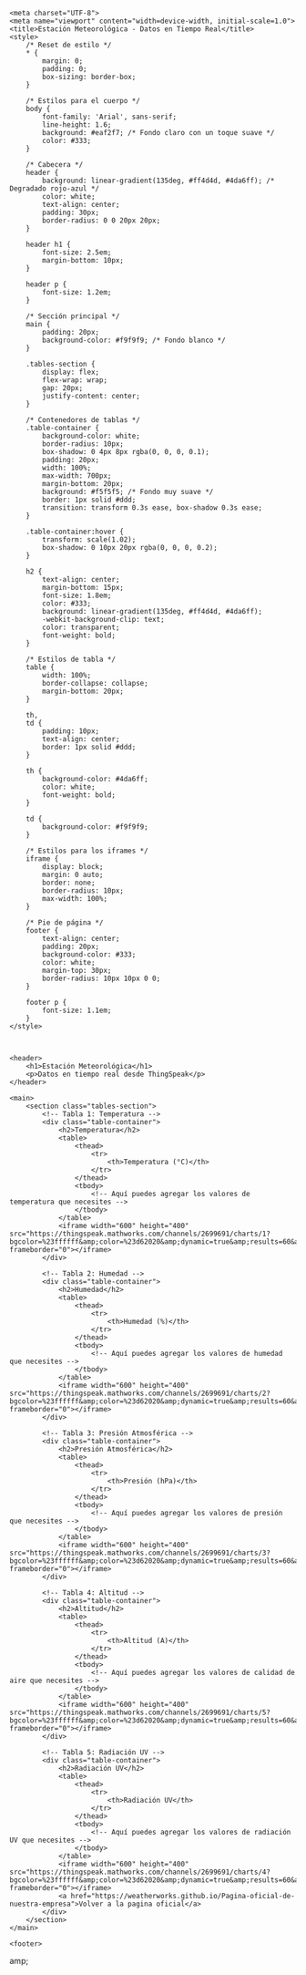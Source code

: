 <html lang="es"><head></head><body>




    <meta charset="UTF-8">
    <meta name="viewport" content="width=device-width, initial-scale=1.0">
    <title>Estación Meteorológica - Datos en Tiempo Real</title>
    <style>
        /* Reset de estilo */
        * {
            margin: 0;
            padding: 0;
            box-sizing: border-box;
        }

        /* Estilos para el cuerpo */
        body {
            font-family: 'Arial', sans-serif;
            line-height: 1.6;
            background: #eaf2f7; /* Fondo claro con un toque suave */
            color: #333;
        }

        /* Cabecera */
        header {
            background: linear-gradient(135deg, #ff4d4d, #4da6ff); /* Degradado rojo-azul */
            color: white;
            text-align: center;
            padding: 30px;
            border-radius: 0 0 20px 20px;
        }

        header h1 {
            font-size: 2.5em;
            margin-bottom: 10px;
        }

        header p {
            font-size: 1.2em;
        }

        /* Sección principal */
        main {
            padding: 20px;
            background-color: #f9f9f9; /* Fondo blanco */
        }

        .tables-section {
            display: flex;
            flex-wrap: wrap;
            gap: 20px;
            justify-content: center;
        }

        /* Contenedores de tablas */
        .table-container {
            background-color: white;
            border-radius: 10px;
            box-shadow: 0 4px 8px rgba(0, 0, 0, 0.1);
            padding: 20px;
            width: 100%;
            max-width: 700px;
            margin-bottom: 20px;
            background: #f5f5f5; /* Fondo muy suave */
            border: 1px solid #ddd;
            transition: transform 0.3s ease, box-shadow 0.3s ease;
        }

        .table-container:hover {
            transform: scale(1.02);
            box-shadow: 0 10px 20px rgba(0, 0, 0, 0.2);
        }

        h2 {
            text-align: center;
            margin-bottom: 15px;
            font-size: 1.8em;
            color: #333;
            background: linear-gradient(135deg, #ff4d4d, #4da6ff);
            -webkit-background-clip: text;
            color: transparent;
            font-weight: bold;
        }

        /* Estilos de tabla */
        table {
            width: 100%;
            border-collapse: collapse;
            margin-bottom: 20px;
        }

        th,
        td {
            padding: 10px;
            text-align: center;
            border: 1px solid #ddd;
        }

        th {
            background-color: #4da6ff;
            color: white;
            font-weight: bold;
        }

        td {
            background-color: #f9f9f9;
        }

        /* Estilos para los iframes */
        iframe {
            display: block;
            margin: 0 auto;
            border: none;
            border-radius: 10px;
            max-width: 100%;
        }

        /* Pie de página */
        footer {
            text-align: center;
            padding: 20px;
            background-color: #333;
            color: white;
            margin-top: 30px;
            border-radius: 10px 10px 0 0;
        }

        footer p {
            font-size: 1.1em;
        }
    </style>



    <header>
        <h1>Estación Meteorológica</h1>
        <p>Datos en tiempo real desde ThingSpeak</p>
    </header>

    <main>
        <section class="tables-section">
            <!-- Tabla 1: Temperatura -->
            <div class="table-container">
                <h2>Temperatura</h2>
                <table>
                    <thead>
                        <tr>
                            <th>Temperatura (°C)</th>
                        </tr>
                    </thead>
                    <tbody>
                        <!-- Aquí puedes agregar los valores de temperatura que necesites -->
                    </tbody>
                </table>
                <iframe width="600" height="400" src="https://thingspeak.mathworks.com/channels/2699691/charts/1?bgcolor=%23ffffff&amp;color=%23d62020&amp;dynamic=true&amp;results=60&amp;title=Graficas+de+la+estaci%C3%B3n+meteorol%C3%B3gica&amp;type=line" frameborder="0"></iframe>
            </div>

            <!-- Tabla 2: Humedad -->
            <div class="table-container">
                <h2>Humedad</h2>
                <table>
                    <thead>
                        <tr>
                            <th>Humedad (%)</th>
                        </tr>
                    </thead>
                    <tbody>
                        <!-- Aquí puedes agregar los valores de humedad que necesites -->
                    </tbody>
                </table>
                <iframe width="600" height="400" src="https://thingspeak.mathworks.com/channels/2699691/charts/2?bgcolor=%23ffffff&amp;color=%23d62020&amp;dynamic=true&amp;results=60&amp;type=line&amp;update=15" frameborder="0"></iframe>
            </div>

            <!-- Tabla 3: Presión Atmosférica -->
            <div class="table-container">
                <h2>Presión Atmosférica</h2>
                <table>
                    <thead>
                        <tr>
                            <th>Presión (hPa)</th>
                        </tr>
                    </thead>
                    <tbody>
                        <!-- Aquí puedes agregar los valores de presión que necesites -->
                    </tbody>
                </table>
                <iframe width="600" height="400" src="https://thingspeak.mathworks.com/channels/2699691/charts/3?bgcolor=%23ffffff&amp;color=%23d62020&amp;dynamic=true&amp;results=60&amp;type=line&amp;update=15" frameborder="0"></iframe>
            </div>

            <!-- Tabla 4: Altitud -->
            <div class="table-container">
                <h2>Altitud</h2>
                <table>
                    <thead>
                        <tr>
                            <th>Altitud (A)</th>
                        </tr>
                    </thead>
                    <tbody>
                        <!-- Aquí puedes agregar los valores de calidad de aire que necesites -->
                    </tbody>
                </table>
                <iframe width="600" height="400" src="https://thingspeak.mathworks.com/channels/2699691/charts/5?bgcolor=%23ffffff&amp;color=%23d62020&amp;dynamic=true&amp;results=60&amp;type=line&amp;update=15" frameborder="0"></iframe>
            </div>

            <!-- Tabla 5: Radiación UV -->
            <div class="table-container">
                <h2>Radiación UV</h2>
                <table>
                    <thead>
                        <tr>
                            <th>Radiación UV</th>
                        </tr>
                    </thead>
                    <tbody>
                        <!-- Aquí puedes agregar los valores de radiación UV que necesites -->
                    </tbody>
                </table>
                <iframe width="600" height="400" src="https://thingspeak.mathworks.com/channels/2699691/charts/4?bgcolor=%23ffffff&amp;color=%23d62020&amp;dynamic=true&amp;results=60&amp;type=line&amp;update=15" frameborder="0"></iframe>
                <a href="https://weatherworks.github.io/Pagina-oficial-de-nuestra-empresa">Volver a la pagina oficial</a>
            </div>
        </section>
    </main>

    <footer>
<p></p>
    </footer>        <p>amp;




</p></body></html>
